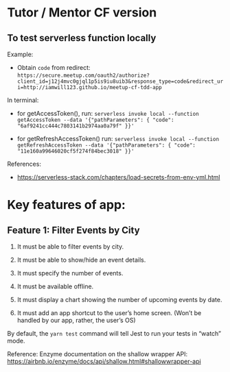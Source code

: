 # Tutor / Mentor CF version

## To test serverless function locally

Example:
- Obtain `code` from redirect: `https://secure.meetup.com/oauth2/authorize?client_id=j12j4mvc0gjql1p5is9iu8uib3&response_type=code&redirect_uri=http://iamwill123.github.io/meetup-cf-tdd-app`

In terminal:
- for getAccessToken(), run: `serverless invoke local --function getAccessToken --data '{"pathParameters": { "code": "6af9241cc444c7803141b2974aa0a79f" }}'`

- for getRefreshAccessToken() run: `serverless invoke local --function getRefreshAccessToken --data '{"pathParameters": { "code": "11e160a99646020cf5f274f84bec3018" }}'`

References:
- https://serverless-stack.com/chapters/load-secrets-from-env-yml.html

# Key features of app:
## Feature 1: Filter Events by City
1. It must be able to filter events by city.
2. It must be able to show/hide an event details.
3. It must specify the number of events.

4. It must be available offline.
5. It must display a chart showing the number of upcoming events by date.

6. It must add an app shortcut to the user’s home screen. (Won’t be handled by our app, rather, the user’s OS)

By default, the `yarn test` command will tell Jest to run your tests in “watch” mode.

Reference:
Enzyme documentation on the shallow wrapper API: https://airbnb.io/enzyme/docs/api/shallow.html#shallowwrapper-api